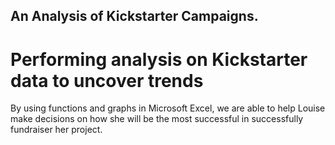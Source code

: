 ## An Analysis of Kickstarter Campaigns.
# Performing analysis on Kickstarter data to uncover trends
By using functions and graphs in Microsoft Excel, we are able to help Louise make decisions on how she will be the most successful in successfully fundraiser her project.
